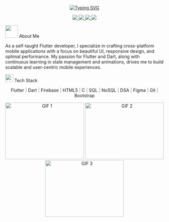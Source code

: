 <div align="center">

[![Typing SVG](https://readme-typing-svg.herokuapp.com?font=Fira+Code&weight=600&size=24&duration=3000&pause=1000&color=808080&center=true&vCenter=true&random=false&width=600&lines=Flutter+Developer+%F0%9F%90%A6;UI/UX+Designer+%F0%9F%8E%A8;Crafting+Digital+Experiences+%E2%9C%A8;Building+the+Future+%F0%9F%8C%9F)](https://git.io/typing-svg)
</div>

<p align="center">
  </a>
    <a href="https://abhiram-ks.github.io/PersonalWebsite/" target="_blank">
    <img src="https://img.shields.io/badge/Portfolio-red?style=flat-square&logo=linkedin" />
  </a>
  <a href="https://www.linkedin.com/in/abhiramks0001/" target="_blank">
    <img src="https://img.shields.io/badge/LinkedIn-blue?style=flat-square&logo=linkedin" />
  </a>
  <a href="https://drive.google.com/file/d/1IQ8SIxxyMf3Xed8Z6nXR4WoMavFgnLtN/view?usp=sharing" target="_blank">
    <img src="https://img.shields.io/badge/Resume-green?style=flat-square&logo=linkedin" />
  </a>
    <a href="https://leetcode.com/u/_abhiramks/" target="_blank">
    <img src="https://img.shields.io/badge/Leetcode-grey?style=flat-square&logo=linkedin" />
  </a>
</p>


<p> <img src="https://media.giphy.com/media/WUlplcMpOCEmTGBtBW/giphy.gif" width="40">   About Me </p>
<p> As a self-taught Flutter developer, I specialize in crafting cross-platform mobile applications with a focus on beautiful UI, responsive design, and optimal performance. My passion for Flutter and Dart, along with continuous learning in state management and animations, drives me to build scalable and user-centric mobile experiences. </p>

<p> <img src="https://media2.giphy.com/media/QssGEmpkyEOhBCb7e1/giphy.gif?cid=ecf05e47a0n3gi1bfqntqmob8g9aid1oyj2wr3ds3mg700bl&rid=giphy.gif" width="25">   Tech Stack  </p>

<p align="center">
  Flutter <span style="color: grey;">|</span> Dart <span style="color: grey;">|</span> Firebase <span style="color: grey;">|</span> HTML5 
  <span style="color: grey;">|</span> C <span style="color: grey;">|</span> SQL <span style="color: grey;">|</span> NoSQL <span style="color: grey;">|</span> DSA 
  <span style="color: grey;">|</span> Figma <span style="color: grey;">|</span> Git 
  <span style="color: grey;">|</span> Bootstrap <span style="color: grey;">
</p>





<p align="center">
  <img alt="GIF 1" width="250px" height="180px" src="https://gifdb.com/images/high/animated-chock-coding-c78f6elj32sfoi8q.gif" />
  <img alt="GIF 2" width="250px" height="180px" src="https://miro.medium.com/max/875/1*Urc28sbnORGOW5oyohQ06g.gif" />
  <img alt="GIF 3" width="250px" height="180px" src="https://raw.githubusercontent.com/SP-XD/SP-XD/main/images/dev-working_rounded.gif" />
</p>


